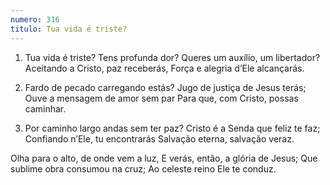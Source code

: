 ```yaml
---
numero: 316
titulo: Tua vida é triste?
---
```

1. Tua vida é triste? Tens profunda dor?
Queres um auxílio, um libertador?
Aceitando a Cristo, paz receberás,
Força e alegria d’Ele alcançarás.

2. Fardo de pecado carregando estás?
Jugo de justiça de Jesus terás;
Ouve a mensagem de amor sem par
Para que, com Cristo, possas caminhar.

3. Por caminho largo andas sem ter paz?
Cristo é a Senda que feliz te faz;
Confiando n’Ele, tu encontrarás
Salvação eterna, salvação veraz.

Olha para o alto, de onde vem a luz,
E verás, então, a glória de Jesus;
Que sublime obra consumou na cruz;
Ao celeste reino Ele te conduz.
